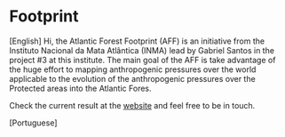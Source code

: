 # Footprint

[English] Hi, the Atlantic Forest Footprint (AFF) is an initiative from the Instituto Nacional da Mata Atlântica (INMA) lead by Gabriel Santos in the project #3 at this institute. The main goal of the AFF is take advantage of the huge effort to mapping anthropogenic pressures over the world applicable to the evolution of the anthropogenic pressures over the Protected areas into the Atlantic Fores.

Check the current result at the [website](ecosantos.github.io/footprint/) and feel free to be in touch.



[Portuguese]

